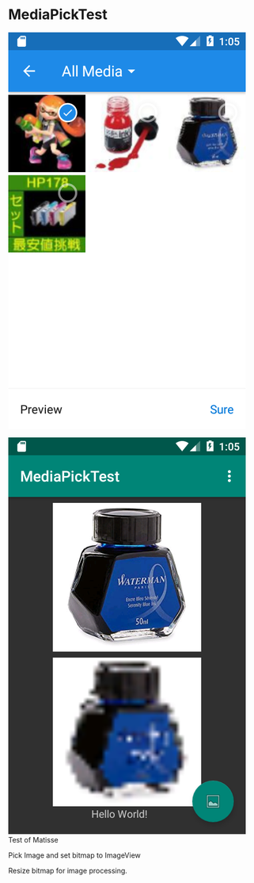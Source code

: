 # MediaPickTest
![img](https://github.com/OhkuboSGMS/MediaPickTest/blob/master/Screenshot_1546704328.png)


![img](https://github.com/OhkuboSGMS/MediaPickTest/blob/master/Screenshot_1546704322.png)
Test of Matisse

Pick Image and set bitmap to ImageView

Resize bitmap for image processing.
